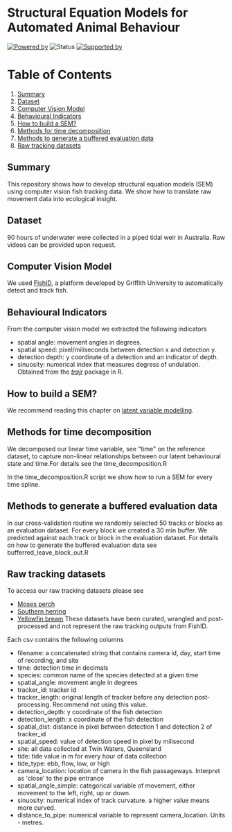 # Structural Equation Models for Automated Animal Behaviour
[![Powered by](https://img.shields.io/badge/Powered%20by-FishID-green)](https://globalwetlandsproject.org/tools/fishid/)
![Status](https://img.shields.io/badge/Status-In%20Development-orange)
[![Supported by](https://img.shields.io/badge/Supported%20by-AIForEarth-orange)](https://www.microsoft.com/en-us/ai/ai-for-earth)

# Table of Contents
1. [Summary](#summary)
2. [Dataset](#dataset)
3. [Computer Vision Model](#computer-vision-model)
4. [Behavioural Indicators](#behavioural-indicators)
5. [How to build a SEM?](#how-to-build-a-sem)
6. [Methods for time decomposition](#methods-for-time-decomposition)
7. [Methods to generate a buffered evaluation data](#methods-to-generate-a-buffered-evaluation-data)
8. [Raw tracking datasets](#raw-tracking-datasets)

## Summary
This repository shows how to develop structural equation models (SEM) using computer vision fish tracking data. We show how to translate raw movement data into ecological insight. 

## Dataset
90 hours of underwater were collected in a piped tidal weir in Australia. Raw videos can be provided upon request. 

## Computer Vision Model
We used [FishID](https://globalwetlandsproject.org/tools-2__trashed/fishid/), a platform developed by Griffith University to automatically detect and track fish.

## Behavioural Indicators
From the computer vision model we extracted the following indicators
  - spatial angle: movement angles in degrees.
  - spatial speed: pixel/miliseconds between detection x and detection y.
  - detection depth: y coordinate of a detection and an indicator of depth.
  - sinuosity: numerical index that measures degress of undulation. Obtained from the [_trajr_](https://www.google.com/search?q=trajr&oq=trajr&aqs=chrome..69i57.1104j0j7&sourceid=chrome&ie=UTF-8) package in R. 

## How to build a SEM?
We recommend reading this chapter on [latent variable modelling](https://jslefche.github.io/sem_book/latent-variable-modeling.html).

## Methods for time decomposition
We decomposed our linear time variable, see "time" on the reference dataset, to capture non-linear relationships between our latent behavioural state and time.For details see the time_decomposition.R

In the time_decomposition.R script we show how to run a SEM for every time spline.

## Methods to generate a buffered evaluation data
In our cross-validation routine we randomly selected 50 tracks or blocks as an evaluation dataset. For every block we created a 30 min buffer. We predicted against each track or block in the evaluation dataset. For details on how to generate the buffered evaluation data see bufferred_leave_block_out.R

## Raw tracking datasets
To access our raw tracking datasets please see
  - [Moses perch](https://www.dropbox.com/s/mzfrkvdfcv4kex6/dat_mose_final.csv?dl=0)
  - [Southern herring](https://www.dropbox.com/s/hov669jacfmtn65/dat_herr_final.csv?dl=0)
  - [Yellowfin bream](https://www.dropbox.com/s/81jo7iag7tgjqd8/dat_bream_final.csv?dl=0)
These datasets have been curated, wrangled and post-processed and not represent the raw tracking outputs from FishID. 

Each csv contains the following columns
  - filename: a concatenated string that contains camera id, day, start time of recording, and site
  - time: detection time in decimals
  - species: common name of the species detected at a given time
  - spatial_angle: movement angle in degrees
  - tracker_id: tracker id 
  - tracker_length: original length of tracker before any detection post-processing. Recommend not using this value. 
  - detection_depth: y coordinate of the fish detection 
  - detection_length: x coordinate of the fish detection
  - spatial_dist: distance in pixel between detection 1 and detection 2 of tracker_id
  - spatial_speed: value of detection speed in pixel by milisecond
  - site: all data collected at Twin Waters, Queensland
  - tide: tide value in m for every hour of data collection
  - tide_type: ebb, flow, low, or high
  - camera_location: location of camera in the fish passageways. Interpret as 'close' to the pipe entrance
  - spatial_angle_simple: categorical variable of movement, either movement to the left, right, up or down. 
  - sinuosity: numerical index of track curvature. a higher value means more curved. 
  - distance_to_pipe: numerical variable to represent camera_location. Units - metres. 
  
  
  
  